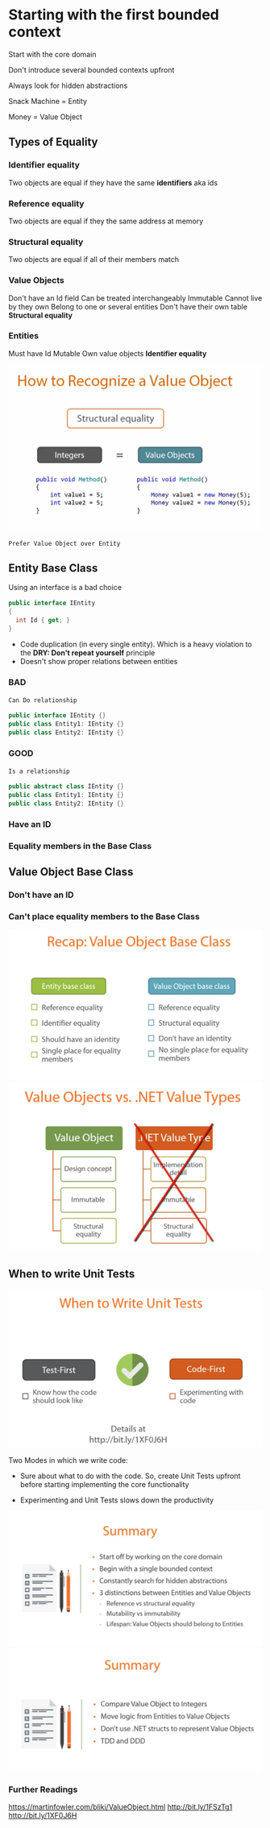 # Starting with the first bounded context

Start with the core domain

Don't introduce several bounded contexts upfront

Always look for hidden abstractions

Snack Machine = Entity

Money = Value Object

## Types of Equality

### Identifier equality

Two objects are equal if they have the same **identifiers** aka ids

### Reference equality

Two objects are equal if they the same address at memory

### Structural equality

Two objects are equal if all of their members match

### Value Objects

Don't have an Id field
Can be treated interchangeably
Immutable
Cannot live by they own
Belong to one or several entities
Don't have their own table
**Structural equality**

### Entities

Must have Id
Mutable
Own value objects
**Identifier equality**

![How to Recognize a Value Object](how-te-recgnize-value-object.png)

``Prefer Value Object over Entity``

## Entity Base Class

Using an interface is a bad choice

```csharp
public interface IEntity
{
  int Id { get; }
}
```

- Code duplication (in every single entity). Which is a heavy violation to the **DRY: Don't repeat yourself** principle
- Doesn't show proper relations between entities

### BAD

``Can Do relationship``

```csharp
public interface IEntity {}
public class Entity1: IEntity {}
public class Entity2: IEntity {}
```

### GOOD

``Is a relationship``

```csharp
public abstract class IEntity {}
public class Entity1: IEntity {}
public class Entity2: IEntity {}
```

### Have an ID

### Equality members in the Base Class

## Value Object Base Class

### Don't have an ID

### Can't place equality members to the Base Class

![Value Object vs Entity](value-object-vs-entity.png)
![Value Object vs .NET Value Types](value-object-vs-dotnet-value-types.png)

## When to write Unit Tests

![When To Write Unit Tests](when-unit-test.png)

Two Modes in which we write code:

- Sure about what to do with the code. So, create Unit Tests upfront before starting implementing the core functionality

- Experimenting and Unit Tests slows down the productivity

![Summary](summary.png)
![Summary](summary2.png)

### Further Readings

<https://martinfowler.com/bliki/ValueObject.html>
<http://bit.ly/1FSzTg1>
<http://bit.ly/1XF0J6H>
